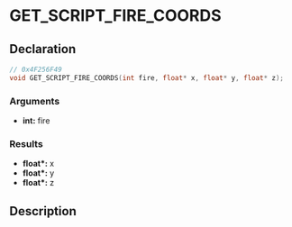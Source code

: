# GET_SCRIPT_FIRE_COORDS

## Declaration
```cpp
// 0x4F256F49
void GET_SCRIPT_FIRE_COORDS(int fire, float* x, float* y, float* z);
```

### Arguments
- **int:** fire

### Results
- **float\*:** x
- **float\*:** y
- **float\*:** z

## Description
